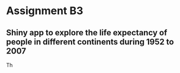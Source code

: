 # Assignment B3
## Shiny app to explore the life expectancy of people in different continents during 1952 to 2007

Th

